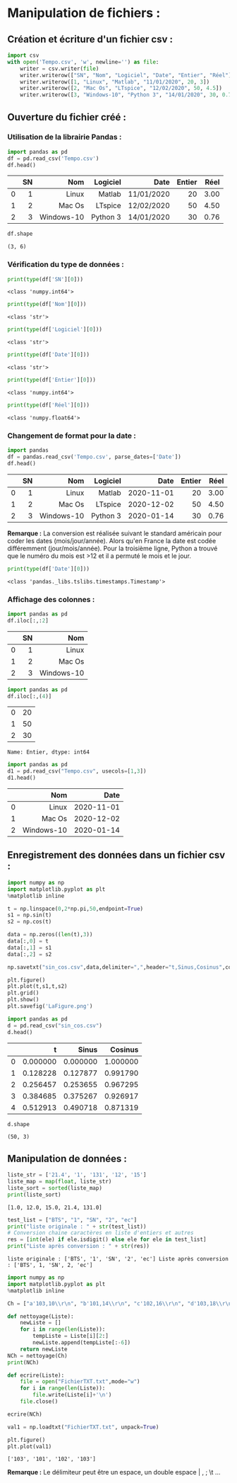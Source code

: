 # Manipulation de fichiers :

## Création et écriture d'un fichier csv :

```python
import csv
with open('Tempo.csv', 'w', newline='') as file:
    writer = csv.writer(file)
    writer.writerow(["SN", "Nom", "Logiciel", "Date", "Entier", "Réel"])
    writer.writerow([1, "Linux", "Matlab", "11/01/2020", 20, 3])
    writer.writerow([2, "Mac Os", "LTspice", "12/02/2020", 50, 4.5])
    writer.writerow([3, "Windows-10", "Python 3", "14/01/2020", 30, 0.76])
````

## Ouverture du fichier créé :
### Utilisation de la librairie Pandas :

```python
import pandas as pd
df = pd.read_csv('Tempo.csv')
df.head()
```


|   | SN | Nom        | Logiciel | Date       | Entier | Réel |
|--:|---:|-----------:|---------:|-----------:|-------:|-----:|
|0  | 1  | Linux      | Matlab   | 11/01/2020 | 20     | 3.00 | 
|1  | 2  | Mac Os     | LTspice  | 12/02/2020 | 50     | 4.50 | 
|2  | 3  | Windows-10 | Python 3 | 14/01/2020 | 30     | 0.76 | 

```python
df.shape
```

`(3, 6)`

### Vérification du type de données :

```python 
print(type(df['SN'][0]))
```
`<class 'numpy.int64'>`

```python 
print(type(df['Nom'][0]))
```
`<class 'str'>`

```python 
print(type(df['Logiciel'][0]))
```
`<class 'str'>`

```python 
print(type(df['Date'][0]))
```
`<class 'str'>`

```python 
print(type(df['Entier'][0]))
```
`<class 'numpy.int64'>`

```python 
print(type(df['Réel'][0]))
``` 
`<class 'numpy.float64'>`

### Changement de format pour la date :

```python
import pandas
df = pandas.read_csv('Tempo.csv', parse_dates=['Date'])
df.head()
```

|   | SN | Nom        | Logiciel | Date       | Entier | Réel |
|--:|---:|-----------:|---------:|-----------:|-------:|-----:|
| 0 | 1  | Linux      | Matlab   | 2020-11-01 | 20     | 3.00 | 
| 1 | 2  | Mac Os     | LTspice  | 2020-12-02 | 50     | 4.50 | 
| 2 | 3  | Windows-10 | Python 3 | 2020-01-14 | 30     | 0.76 | 

__Remarque :__ La conversion est réalisée suivant le standard américain pour coder les dates (mois/jour/année). Alors qu'en France la date est codée différemment (jour/mois/année). Pour la troisième ligne, Python a trouvé que le numéro du mois est >12 et il a permuté le mois et le jour.

```python
print(type(df['Date'][0]))
```
`<class 'pandas._libs.tslibs.timestamps.Timestamp'>`

### Affichage des colonnes :

```python
import pandas as pd
df.iloc[:,:2]
```

|   | SN | Nom        |
|--:|---:|-----------:|
| 0 | 1  | Linux      |
| 1 | 2  | Mac Os     | 
| 2 | 3  | Windows-10 |

```python
import pandas as pd
df.iloc[:,(4)]
```

|   |    |
|--:|---:|
| 0 | 20  |
| 1 | 50  | 
| 2 | 30  |

`Name: Entier, dtype: int64`

```python
import pandas as pd
d1 = pd.read_csv("Tempo.csv", usecols=[1,3])
d1.head()
```

|   |Nom        |Date       |
|--:|----------:|----------:|
| 0 |Linux      |2020-11-01 | 
| 1 |Mac Os     |2020-12-02 | 
| 2 |Windows-10 |2020-01-14 |

## Enregistrement des données dans un fichier csv :

```python
import numpy as np
import matplotlib.pyplot as plt
%matplotlib inline

t = np.linspace(0,2*np.pi,50,endpoint=True)
s1 = np.sin(t)
s2 = np.cos(t)

data = np.zeros((len(t),3))
data[:,0] = t
data[:,1] = s1
data[:,2] = s2

np.savetxt("sin_cos.csv",data,delimiter=",",header="t,Sinus,Cosinus",comments="")

plt.figure()
plt.plot(t,s1,t,s2)
plt.grid()
plt.show()
plt.savefig('LaFigure.png')
```


```python
import pandas as pd
d = pd.read_csv("sin_cos.csv")
d.head()
```


|   | t | Sinus | Cosinus |
|--:|---------:|---------:|---------:|
| 0 | 0.000000 | 0.000000 | 1.000000 |
| 1 | 0.128228 | 0.127877 | 0.991790 |
| 2 | 0.256457 | 0.253655 | 0.967295 |
| 3 | 0.384685 | 0.375267 | 0.926917 |
| 4 | 0.512913 | 0.490718 | 0.871319 |

```python
d.shape
```
`(50, 3)`

## Manipulation de données :

```python
liste_str = ['21.4', '1', '131', '12', '15'] 
liste_map = map(float, liste_str)  
liste_sort = sorted(liste_map)  
print(liste_sort)
```

`[1.0, 12.0, 15.0, 21.4, 131.0]`

```python
test_list = ["BTS", "1", "SN", "2", "ec"] 
print("liste originale : " + str(test_list)) 
# Conversion chaine caractères en liste d'entiers et autres 
res = [int(ele) if ele.isdigit() else ele for ele in test_list] 
print("Liste après conversion : " + str(res)) 
```

`liste originale : ['BTS', '1', 'SN', '2', 'ec']
Liste après conversion : ['BTS', 1, 'SN', 2, 'ec']`


```python
import numpy as np
import matplotlib.pyplot as plt
%matplotlib inline

Ch = ["a'103,10\\r\n", "b'101,14\\r\n", "c'102,16\\r\n", "d'103,18\\r\n"]

def nettoyage(Liste):
    newListe = []
    for i in range(len(Liste)):
        tempListe = Liste[i][2:]
        newListe.append(tempListe[:-6])
    return newListe
NCh = nettoyage(Ch)
print(NCh)

def ecrire(Liste):
    file = open("FichierTXT.txt",mode="w")
    for i in range(len(Liste)):
        file.write(Liste[i]+'\n')
    file.close()

ecrire(NCh)

val1 = np.loadtxt("FichierTXT.txt", unpack=True)

plt.figure()
plt.plot(val1)
```

`['103', '101', '102', '103']`


__Remarque :__ Le délimiteur peut être un espace, un double espace | , ; \t ...